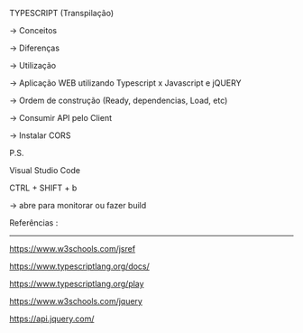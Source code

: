 TYPESCRIPT (Transpilação)

-> Conceitos

-> Diferenças

-> Utilização

-> Aplicação WEB utilizando Typescript x Javascript e jQUERY

-> Ordem de construção (Ready, dependencias, Load, etc)

-> Consumir API pelo Client

-> Instalar CORS

P.S.

Visual Studio Code

CTRL + SHIFT + b

-> abre para monitorar ou fazer build


Referências :

-------------------------------------

https://www.w3schools.com/jsref

https://www.typescriptlang.org/docs/

https://www.typescriptlang.org/play

https://www.w3schools.com/jquery

https://api.jquery.com/
